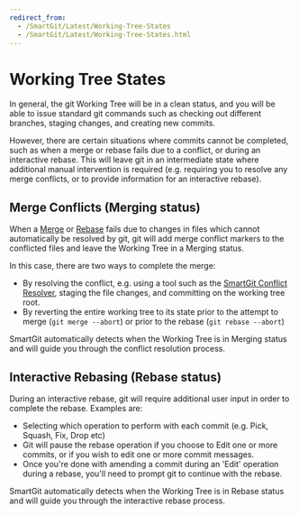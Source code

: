 ```yaml
---
redirect_from:
  - /SmartGit/Latest/Working-Tree-States
  - /SmartGit/Latest/Working-Tree-States.html
---
```

# Working Tree States

In general, the git Working Tree will be in a clean status, and you will be able to issue standard git commands such as checking out different branches, staging changes, and creating new commits.

However, there are certain situations where commits cannot be completed, such as when a merge or rebase fails due to a conflict, or during an interactive rebase.
This will leave git in an intermediate state where additional manual intervention is required (e.g. requiring you to resolve any merge conflicts, or to provide information for an interactive rebase).

## Merge Conflicts (Merging status)

When a [Merge](Merge.md) or [Rebase](Rebase.md) fails due to changes in files which cannot automatically be resolved by git, git will add merge conflict markers to the conflicted files and leave the Working Tree in a Merging status.

In this case, there are two ways to complete the merge: 
- By resolving the conflict, e.g. using a tool such as the [SmartGit Conflict Resolver](/SmartGit/Latest/GUI/GitCommands/Branching/Conflict-Solver.md), staging the file changes, and committing on the working tree root.
- By reverting the entire working tree to its state prior to the attempt to merge (`git merge --abort`) or prior to the rebase (`git rebase --abort`)

SmartGit automatically detects when the Working Tree is in Merging status and will guide you through the conflict resolution process.

## Interactive Rebasing (Rebase status)

During an interactive rebase, git will require additional user input in order to complete the rebase. Examples are:
- Selecting which operation to perform with each commit (e.g. Pick, Squash, Fix, Drop etc)
- Git will pause the rebase operation if you choose to Edit one or more commits, or if you wish to edit one or more commit messages.
- Once you're done with amending a commit during an 'Edit' operation during a rebase, you'll need to prompt git to continue with the rebase.

SmartGit automatically detects when the Working Tree is in Rebase status and will guide you through the interactive rebase process.
